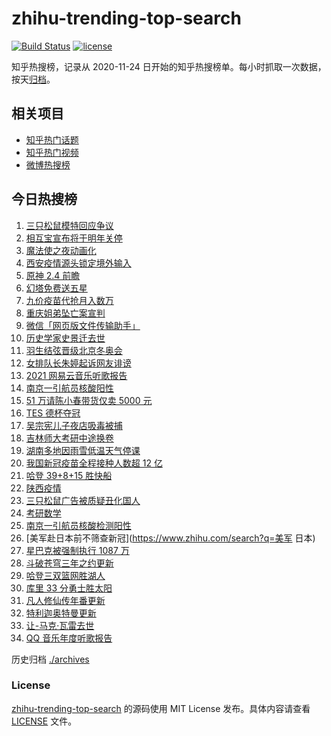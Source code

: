 # zhihu-trending-top-search

[![Build Status](https://github.com/justjavac/zhihu-trending-top-search/workflows/ci/badge.svg?branch=main)](https://github.com/justjavac/zhihu-trending-top-search/actions)
[![license](https://img.shields.io/github/license/justjavac/zhihu-trending-top-search)](https://github.com/justjavac/zhihu-trending-top-search/blob/main/LICENSE)

知乎热搜榜，记录从 2020-11-24 日开始的知乎热搜榜单。每小时抓取一次数据，按天[归档](./archives)。

## 相关项目

- [知乎热门话题](https://github.com/justjavac/zhihu-trending-hot-questions)
- [知乎热门视频](https://github.com/justjavac/zhihu-trending-hot-video)
- [微博热搜榜](https://github.com/justjavac/weibo-trending-hot-search)

## 今日热搜榜

<!-- BEGIN -->
<!-- 最后更新时间 Tue Dec 28 2021 22:06:30 GMT+0800 (China Standard Time) -->

1. [三只松鼠模特回应争议](https://www.zhihu.com/search?q=三只松鼠模特)
1. [相互宝宣布将于明年关停](https://www.zhihu.com/search?q=相互宝)
1. [魔法使之夜动画化](https://www.zhihu.com/search?q=魔法使之夜)
1. [西安疫情源头锁定境外输入](https://www.zhihu.com/search?q=西安疫情)
1. [原神 2.4 前瞻](https://www.zhihu.com/search?q=原神)
1. [幻塔免费送五星](https://www.zhihu.com/search?q=幻塔)
1. [九价疫苗代抢月入数万](https://www.zhihu.com/search?q=九价代抢)
1. [重庆姐弟坠亡案宣判](https://www.zhihu.com/search?q=重庆姐弟坠亡案)
1. [微信「网页版文件传输助手」](https://www.zhihu.com/search?q=微信网页版文件传输)
1. [历史学家史景迁去世](https://www.zhihu.com/search?q=史景迁去世)
1. [羽生结弦晋级北京冬奥会](https://www.zhihu.com/search?q=羽生结弦)
1. [女排队长朱婷起诉网友诽谤](https://www.zhihu.com/search?q=朱婷)
1. [2021 网易云音乐听歌报告](https://www.zhihu.com/search?q=网易云音乐)
1. [南京一引航员核酸阳性](https://www.zhihu.com/search?q=南京疫情)
1. [51 万请陈小春带货仅卖 5000 元](https://www.zhihu.com/search?q=陈小春)
1. [TES 德杯夺冠](https://www.zhihu.com/search?q=德杯)
1. [吴宗宪儿子夜店吸毒被捕](https://www.zhihu.com/search?q=吴宗宪儿子)
1. [吉林师大考研中途换卷](https://www.zhihu.com/search?q=吉林师大考研)
1. [湖南多地因雨雪低温天气停课](https://www.zhihu.com/search?q=湖南雨雪低温天气)
1. [我国新冠疫苗全程接种人数超 12 亿](https://www.zhihu.com/search?q=新冠疫苗接种)
1. [哈登 39+8+15 胜快船](https://www.zhihu.com/search?q=篮网)
1. [陕西疫情](https://www.zhihu.com/search?q=陕西疫情)
1. [三只松鼠广告被质疑丑化国人](https://www.zhihu.com/search?q=三只松鼠)
1. [考研数学](https://www.zhihu.com/search?q=考研数学)
1. [南京一引航员核酸检测阳性](https://www.zhihu.com/search?q=南京疫情)
1. [美军赴日本前不筛查新冠](https://www.zhihu.com/search?q=美军 日本)
1. [星巴克被强制执行 1087 万](https://www.zhihu.com/search?q=星巴克)
1. [斗破苍穹三年之约更新](https://www.zhihu.com/search?q=斗破苍穹三年之约)
1. [哈登三双篮网胜湖人](https://www.zhihu.com/search?q=湖人)
1. [库里 33 分勇士胜太阳](https://www.zhihu.com/search?q=勇士)
1. [凡人修仙传年番更新](https://www.zhihu.com/search?q=凡人修仙传)
1. [特利迦奥特曼更新](https://www.zhihu.com/search?q=特利迦奥特曼)
1. [让-马克·瓦雷去世](https://www.zhihu.com/search?q=让马克去世)
1. [QQ 音乐年度听歌报告](https://www.zhihu.com/search?q=QQ音乐听歌报告)

<!-- END -->

历史归档 [./archives](./archives)

### License

[zhihu-trending-top-search](https://github.com/justjavac/zhihu-trending-top-search)
的源码使用 MIT License 发布。具体内容请查看 [LICENSE](./LICENSE) 文件。
